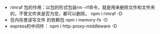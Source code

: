 - rimraf 包的作用：以包的形式包装rm -rf命令，就是用来删除文件和文件夹的，不管文件夹是否为空，都可以删除。
npm i rimraf -D
- 在内存里读写文件 的依赖包
npm i memory-fs -D
-  express的中间件：
npm i http-proxy-middleware -D